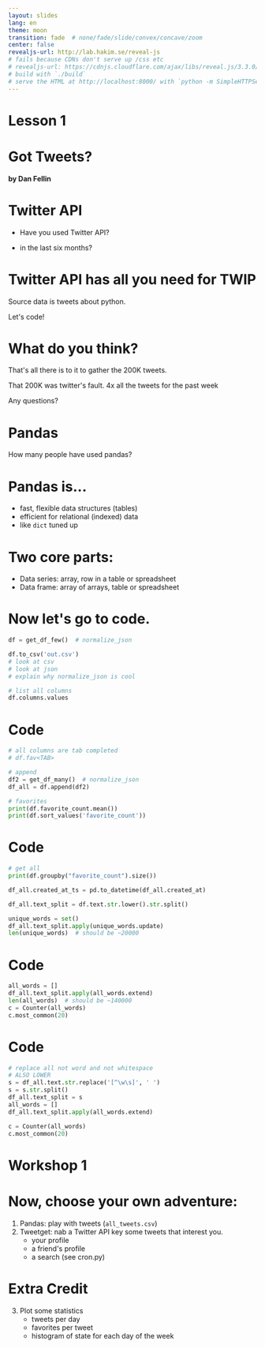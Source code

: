 ```yaml
---
layout: slides
lang: en
theme: moon
transition: fade  # none/fade/slide/convex/concave/zoom
center: false
revealjs-url: http://lab.hakim.se/reveal-js
# fails because CDNs don't serve up /css etc
# revealjs-url: https://cdnjs.cloudflare.com/ajax/libs/reveal.js/3.3.0/js/reveal.min.js
# build with `./build`
# serve the HTML at http://localhost:8000/ with `python -m SimpleHTTPServer`
---
```



# Lesson 1


# Got Tweets?

**by Dan Fellin**


# Twitter API

- Have you used Twitter API?

- in the last six months?


# Twitter API has all you need for TWIP

Source data is tweets about python.

Let's code!


# What do you think?

That's all there is to it to gather the 200K tweets.

That 200K was twitter's fault. 4x all the tweets for the past week

Any questions?


# Pandas

How many people have used pandas?


# Pandas is...

- fast, flexible data structures (tables)
- efficient for relational (indexed) data
- like `dict` tuned up


# Two core parts:

* Data series: array, row in a table or spreadsheet
* Data frame: array of arrays, table or spreadsheet

# Now let's go to code.

```.py
df = get_df_few()  # normalize_json

df.to_csv('out.csv')
# look at csv
# look at json
# explain why normalize_json is cool

# list all columns
df.columns.values
```

# Code

```.py
# all columns are tab completed
# df.fav<TAB>

# append
df2 = get_df_many()  # normalize_json
df_all = df.append(df2)

# favorites
print(df.favorite_count.mean())
print(df.sort_values('favorite_count'))
```


# Code

```.py
# get all
print(df.groupby("favorite_count").size())

df_all.created_at_ts = pd.to_datetime(df_all.created_at)

df_all.text_split = df.text.str.lower().str.split()

unique_words = set()
df_all.text_split.apply(unique_words.update)
len(unique_words)  # should be ~20000
```


# Code

```.py
all_words = []
df_all.text_split.apply(all_words.extend)
len(all_words)  # should be ~140000
c = Counter(all_words)
c.most_common(20)
```

# Code

```.py
# replace all not word and not whitespace
# ALSO LOWER
s = df_all.text.str.replace('[^\w\s]', ' ')
s = s.str.split()
df_all.text_split = s
all_words = []
df_all.text_split.apply(all_words.extend)

c = Counter(all_words)
c.most_common(20)
```


# Workshop 1


# Now, choose your own adventure:

1. Pandas: play with tweets (`all_tweets.csv`)
2. Tweetget: nab a Twitter API key some tweets that interest you.
    - your profile
    - a friend's profile
    - a search (see cron.py)


# Extra Credit

3. Plot some statistics
    - tweets per day
    - favorites per tweet
    - histogram of state for each day of the week
